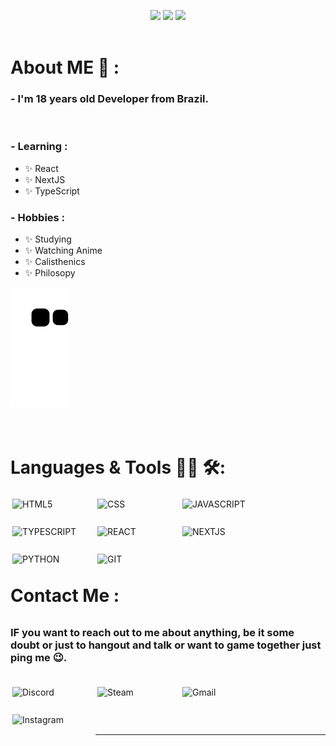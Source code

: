 <p align="center">
  <img height="50%" width="auto" src ="https://github-readme-stats.vercel.app/api?username=jhonsmith0&show_icons=true&count_private=true&theme=darcula&hide_border=true&hide=issues,contribs&bg_color=00000000">
  <img height="50%" width="auto" src ="https://github-readme-stats.vercel.app/api/top-langs/?username=jhonsmith0&layout=compact&hide_border=true&theme=darcula&bg_color=00000000&langs_count=6&hide=jupyter%20notebook,tex,css,php">
  <img src ="https://github-readme-streak-stats.herokuapp.com?user=jhonsmith0&theme=darcula&hide_border=true&background=FFFFFF00">
  <br>
  <br>
</p>

# About ME 💬 :

### - I'm 18 years old Developer from Brazil.

<br>

### - Learning :

- ✨ React
- ✨ NextJS
- ✨ TypeScript

### - Hobbies :

- ✨ Studying
- ✨ Watching Anime
- ✨ Calisthenics
- ✨ Philosopy

<img src="https://raw.githubusercontent.com/rafaballerini/rafaballerini/output/github-contribution-grid-snake.svg" >

</br>
</br>
</br>

# Languages & Tools 👨‍💻 🛠:

<a href="#">
 <img align="left" style="margin: 3px;" alt="HTML5" width="130" height="38" src="https://img.shields.io/badge/HTML5-E34F26?style=for-the-badge&logo=html5&logoColor=white" />
</a>

<a href="#">
 <img align="left" style="margin: 3px;" alt="CSS" width="130" height="38" src=" 	https://img.shields.io/badge/CSS-239120?&style=for-the-badge&logo=css3&logoColor=white" />
</a>
<a href="#">
 <img align="left" style="margin: 3px;" alt="JAVASCRIPT" width="130" height="38" src=" 	https://img.shields.io/badge/JavaScript-F7DF1E?style=for-the-badge&logo=javascript&logoColor=black" />
</a>
<a href="#">
 <img align="left" style="margin: 3px;" alt="TYPESCRIPT" width="130" height="38" src="https://img.shields.io/badge/TypeScript-007ACC?style=for-the-badge&logo=typescript&logoColor=white" />
</a>
<a href="#">
 <img align="left" style="margin: 3px;" alt="REACT" width="130" height="38" src=" 	https://img.shields.io/badge/React-20232A?style=for-the-badge&logo=react&logoColor=61DAFB" />
</a>
<a href="#">
 <img align="left" style="margin: 3px;" alt="NEXTJS" width="130" height="38" src=" 	 	https://img.shields.io/badge/Next-black?style=for-the-badge&logo=next.js&logoColor=white)" />
</a>
<a href="#">
 <img align="left" style="margin: 3px;" alt="PYTHON" width="130" height="38" src="https://img.shields.io/badge/python-3670A0?style=for-the-badge&logo=python&logoColor=ffdd54" />
</a>
<a href="#">
 <img align="left" style="margin: 3px;" alt="GIT" width="130" height="38" src="https://img.shields.io/badge/git-%23F05033.svg?style=for-the-badge&logo=git&logoColor=white" />
</a>

<br>
<br>
<br>
<br>
<br>
<br>

# Contact Me :

<p style="margin-bottom: 32px">

### IF you want to reach out to me about anything, be it some doubt or just to hangout and talk or want to game together just ping me 😉.

</p>

<br>

<a href="smith#6321">
 <img align="left" style="margin: 3px" alt="Discord" width="130" height="38" src="https://img.shields.io/badge/Discord-7289DA?style=for-the-badge&logo=discord&logoColor=white" />
</a>

<a href="https://steamcommunity.com/id/contamainjhon/">
 <img align="left" style="margin: 3px" alt="Steam" width="130" height="38" src=" 	https://img.shields.io/badge/Steam-000000?style=for-the-badge&logo=steam&logoColor=white" />
</a>
<a href="mailto:zamuplays@gmail.com">
 <img align="left" style="margin: 3px" alt="Gmail" width="130" height="38" src=" 	https://img.shields.io/badge/Gmail-D14836?style=for-the-badge&logo=gmail&logoColor=white" />
</a>

<a href="https://www.instagram.com/jhon.s007/">
 <img align="left" style="margin: 3px" alt="Instagram" width="130" height="38" src="https://img.shields.io/badge/Instagram-E4405F?style=for-the-badge&logo=instagram&logoColor=white" />
</a>
 </p>

</br>
</br>
</br>

---
